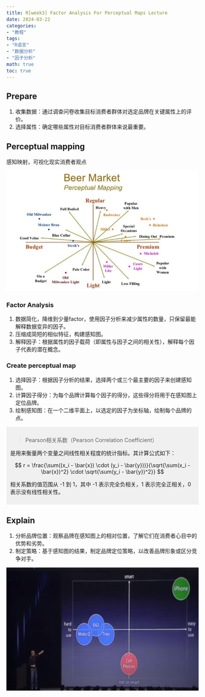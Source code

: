 ```yaml
---
title: R[week3] Factor Analysis For Perceptual Maps Lecture
date: 2024-03-22
categories:
- "教程"
tags:
- "R语言"
- "数据分析"
- "因子分析"
math: true
toc: true
---
```


## Prepare

1. 收集数据：通过调查问卷收集目标消费者群体对选定品牌在关键属性上的评价。
2. 选择属性：确定哪些属性对目标消费者群体来说最重要。

## Perceptual mapping

感知映射，可视化现实消费者观点

![](R_week3_perceptual_mapping.png)

### Factor Analysis

1. 数据简化，降维到少量factor，使用因子分析来减少属性的数量，只保留最能解释数据变异的因子。
2. 压缩成简短的相似特征，构建感知图。
3. 解释因子：根据属性的因子载荷（即属性与因子之间的相关性），解释每个因子代表的潜在概念。

### Create perceptual map

1. 选择因子：根据因子分析的结果，选择两个或三个最主要的因子来创建感知图。
2. 计算因子得分：为每个品牌计算每个因子的得分，这些得分将用于在感知图上定位品牌。
3. 绘制感知图：在一个二维平面上，以选定的因子为坐标轴，绘制每个品牌的点。

<div style="background-color:#f0f0f0; padding:10px;">

> Pearson相关系数（Pearson Correlation Coefficient）

是用来衡量两个变量之间线性相关程度的统计指标。其计算公式如下：

$$
r = \frac{\sum((x_i - \bar{x}) \cdot (y_i - \bar{y}))}{\sqrt{\sum(x_i - \bar{x})^2} \cdot \sqrt{\sum(y_i - \bar{y})^2}}
$$

相关系数的值范围从 -1 到 1，其中 -1 表示完全负相关，1 表示完全正相关，0 表示没有线性相关性。

</div>

## Explain

1. 分析品牌位置：观察品牌在感知图上的相对位置，了解它们在消费者心目中的优势和劣势。
2. 制定策略：基于感知图的结果，制定品牌定位策略，以改善品牌形象或区分竞争对手。

![](R_week3_jobs.png)

